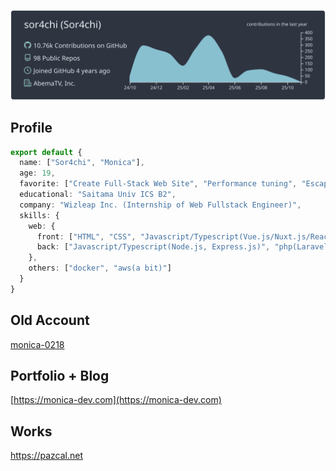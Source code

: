 ![](https://raw.githubusercontent.com/sor4chi/sor4chi/main/profile-summary-card-output/nord_dark/0-profile-details.svg)

## Profile
```ts
export default {
  name: ["Sor4chi", "Monica"],
  age: 19,
  favorite: ["Create Full-Stack Web Site", "Performance tuning", "Escaping legacy system", "Atomic Design", "Edge function", "Singing", "Mahjong", "Vtuber"],
  educational: "Saitama Univ ICS B2",
  company: "Wizleap Inc. (Internship of Web Fullstack Engineer)",
  skills: {
    web: {
      front: ["HTML", "CSS", "Javascript/Typescript(Vue.js/Nuxt.js/React.js/Next.js)"],
      back: ["Javascript/Typescript(Node.js, Express.js)", "php(Laravel)", "ruby(Rails)", "Python(Django)"],
    },
    others: ["docker", "aws(a bit)"]
  }
}
```

## Old Account
[monica-0218](https://github.com/monica-0218)

## Portfolio + Blog
[https://monica-dev.com](https://monica-dev.com)

## Works

https://pazcal.net

<!--
**kawamurasorachi/kawamurasorachi** is a ✨ _special_ ✨ repository because its `README.md` (this file) appears on your GitHub profile.

Here are some ideas to get you started:

- 🔭 I’m currently working on ...
- 🌱 I’m currently learning ...
- 👯 I’m looking to collaborate on ...
- 🤔 I’m looking for help with ...
- 💬 Ask me about ...
- 📫 How to reach me: ...
- 😄 Pronouns: ...
- ⚡ Fun fact: ...
-->
